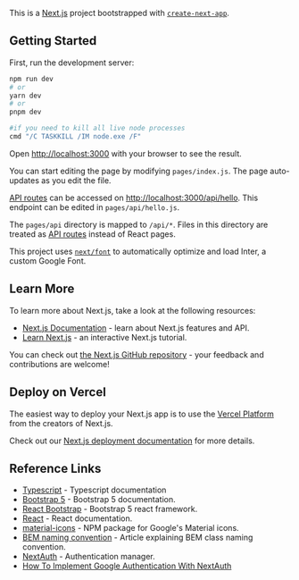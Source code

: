 This is a [Next.js](https://nextjs.org/) project bootstrapped with [`create-next-app`](https://github.com/vercel/next.js/tree/canary/packages/create-next-app).

## Getting Started

First, run the development server:

```bash
npm run dev
# or
yarn dev
# or
pnpm dev
```

```bash
#if you need to kill all live node processes
cmd "/C TASKKILL /IM node.exe /F"
```

Open [http://localhost:3000](http://localhost:3000) with your browser to see the result.

You can start editing the page by modifying `pages/index.js`. The page auto-updates as you edit the file.

[API routes](https://nextjs.org/docs/api-routes/introduction) can be accessed on [http://localhost:3000/api/hello](http://localhost:3000/api/hello). This endpoint can be edited in `pages/api/hello.js`.

The `pages/api` directory is mapped to `/api/*`. Files in this directory are treated as [API routes](https://nextjs.org/docs/api-routes/introduction) instead of React pages.

This project uses [`next/font`](https://nextjs.org/docs/basic-features/font-optimization) to automatically optimize and load Inter, a custom Google Font.

## Learn More

To learn more about Next.js, take a look at the following resources:

- [Next.js Documentation](https://nextjs.org/docs) - learn about Next.js features and API.
- [Learn Next.js](https://nextjs.org/learn) - an interactive Next.js tutorial.

You can check out [the Next.js GitHub repository](https://github.com/vercel/next.js/) - your feedback and contributions are welcome!

## Deploy on Vercel

The easiest way to deploy your Next.js app is to use the [Vercel Platform](https://vercel.com/new?utm_medium=default-template&filter=next.js&utm_source=create-next-app&utm_campaign=create-next-app-readme) from the creators of Next.js.

Check out our [Next.js deployment documentation](https://nextjs.org/docs/deployment) for more details.

## Reference Links
- [Typescript](https://www.typescriptlang.org/) - Typescript documentation
- [Bootstrap 5](https://getbootstrap.com/docs/5.0/getting-started/introduction/) - Bootstrap 5 documentation.
- [React Bootstrap](https://react-bootstrap.github.io/getting-started/introduction) - Bootstrap 5 react framework.
- [React](https://react.dev/learn) - React documentation.
- [material-icons](https://www.npmjs.com/package/material-icons) - NPM package for Google's Material icons.
- [BEM naming convention](https://medium.com/trabe/a-comprehensive-guide-to-using-bem-with-react-14d00c199e0d) - Article explaining BEM class naming convention.
- [NextAuth](https://next-auth.js.org/getting-started/example) - Authentication manager.
- [How To Implement Google Authentication With NextAuth](https://www.telerik.com/blogs/how-to-implement-google-authentication-nextjs-app-using-nextauth)